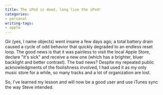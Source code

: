 ```yaml
---
title: The iPod is dead, long live the iPod!
categories:
- personal
writing-tags:
- apple
---
```


Gir (yes, I name objects) went insane a few days ago; a total battery drain caused a cycle of odd behavior that quickly degraded to an endless reset loop.  The good news is that it was painless to visit the local Apple Store, declare "it's sick" and receive a new one (which has a brighter, bluer backlight and better contrast).  The bad news?  Despite my repeated public acknowledgments of the foolishness involved, I had used it as my only music store for a while, so many tracks and a lot of organization are lost.

So, I've learned my lesson and will now be a good user and use iTunes sync the way Steve intended.
